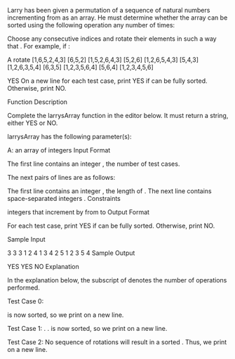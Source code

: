 Larry has been given a permutation of a sequence of natural numbers incrementing from  as an array. He must determine whether the array can be sorted using the following operation any number of times:

Choose any  consecutive indices and rotate their elements in such a way that .
For example, if :

A		rotate 
[1,6,5,2,4,3]	[6,5,2]
[1,5,2,6,4,3]	[5,2,6]
[1,2,6,5,4,3]	[5,4,3]
[1,2,6,3,5,4]	[6,3,5]
[1,2,3,5,6,4]	[5,6,4]
[1,2,3,4,5,6]

YES
On a new line for each test case, print YES if  can be fully sorted. Otherwise, print NO.

Function Description

Complete the larrysArray function in the editor below. It must return a string, either YES or NO.

larrysArray has the following parameter(s):

A: an array of integers
Input Format

The first line contains an integer , the number of test cases.

The next  pairs of lines are as follows:

The first line contains an integer , the length of .
The next line contains  space-separated integers .
Constraints

 integers that increment by  from  to 
Output Format

For each test case, print YES if  can be fully sorted. Otherwise, print NO.

Sample Input

3
3
3 1 2
4
1 3 4 2
5
1 2 3 5 4
Sample Output

YES
YES
NO
Explanation

In the explanation below, the subscript of  denotes the number of operations performed.

Test Case 0:

 is now sorted, so we print  on a new line.

Test Case 1:
.
.
 is now sorted, so we print  on a new line.

Test Case 2:
No sequence of rotations will result in a sorted . Thus, we print  on a new line.